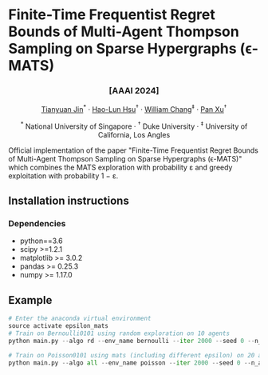 # Finite-Time Frequentist Regret Bounds of Multi-Agent Thompson Sampling on Sparse Hypergraphs (ϵ-MATS)

### <p align="center">[AAAI 2024]</p>

<p align="center">
  <a href="https://tianyuanjin.github.io/">Tianyuan Jin</a><sup>*</sup> ·
  <a href="https://hlhsu.github.io/">Hao-Lun Hsu</a><sup>†</sup> ·
  <a href="https://williamc.me/">William Chang</a><sup>‡</sup> ·
  <a href="https://panxulab.github.io/">Pan Xu</a><sup>†</sup>
</p>
<p align="center">
<sup>*</sup> National University of Singapore ·
<sup>†</sup> Duke University ·
<sup>‡</sup> University of California, Los Angles
</p>



Official implementation of the paper "Finite-Time Frequentist Regret Bounds of Multi-Agent Thompson Sampling on Sparse Hypergraphs (ϵ-MATS)" which combines the MATS exploration with probability ε and greedy exploitation with probability 1 − ε.


## Installation instructions


### Dependencies
- python==3.6
- scipy >=1.2.1
- matplotlib >= 3.0.2
- pandas >= 0.25.3
- numpy >= 1.17.0



## Example

```python
# Enter the anaconda virtual environment
source activate epsilon_mats
# Train on Bernoulli0101 using random exploration on 10 agents
python main.py --algo rd --env_name bernoulli --iter 2000 --seed 0 --n_agents 10

# Train on Poisson0101 using mats (including different epsilon) on 20 agents
python main.py --algo all --env_name poisson --iter 2000 --seed 0 --n_agents 20
```





